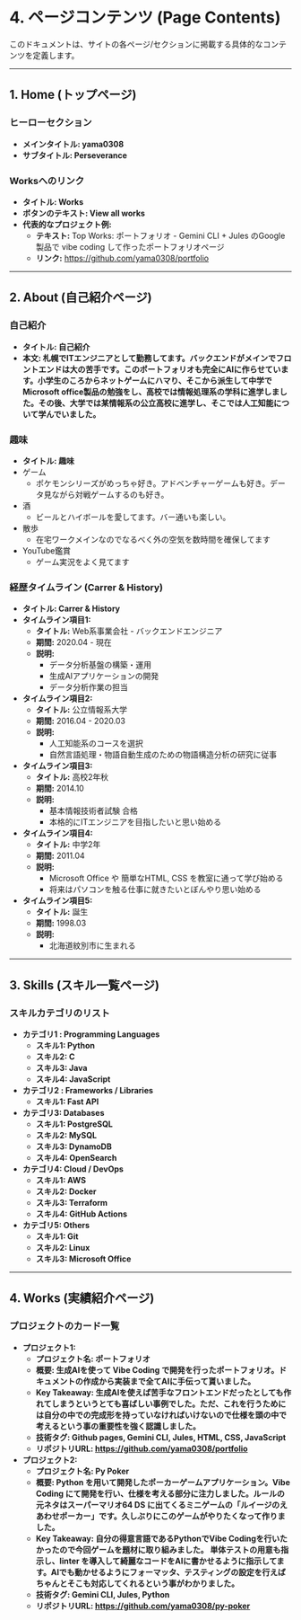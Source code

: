 # 4. ページコンテンツ (Page Contents)

このドキュメントは、サイトの各ページ/セクションに掲載する具体的なコンテンツを定義します。

---

## 1. Home (トップページ)

### ヒーローセクション
- **メインタイトル: yama0308**
- **サブタイトル: Perseverance**

### Worksへのリンク
- **タイトル: Works**
- **ボタンのテキスト: View all works**
- **代表的なプロジェクト例:**
  - **テキスト:** Top Works: ポートフォリオ - Gemini CLI + Jules のGoogle製品で vibe coding して作ったポートフォリオページ
  - **リンク:** https://github.com/yama0308/portfolio

---

## 2. About (自己紹介ページ)

### 自己紹介
- **タイトル: 自己紹介**
- **本文: 札幌でITエンジニアとして勤務してます。バックエンドがメインでフロントエンドは大の苦手です。このポートフォリオも完全にAIに作らせています。小学生のころからネットゲームにハマり、そこから派生して中学でMicrosoft office製品の勉強をし、高校では情報処理系の学科に進学しました。その後、大学では某情報系の公立高校に進学し、そこでは人工知能について学んでいました。**

### 趣味
- **タイトル: 趣味**
- ゲーム
    - ポケモンシリーズがめっちゃ好き。アドベンチャーゲームも好き。データ見ながら対戦ゲームするのも好き。
- 酒
    - ビールとハイボールを愛してます。バー通いも楽しい。
- 散歩
    - 在宅ワークメインなのでなるべく外の空気を数時間を確保してます
- YouTube鑑賞
    - ゲーム実況をよく見てます

### 経歴タイムライン (Carrer & History)
- **タイトル: Carrer & History**
- **タイムライン項目1:**
  - **タイトル:** Web系事業会社 - バックエンドエンジニア
  - **期間:** 2020.04 - 現在
  - **説明:**
    - データ分析基盤の構築・運用
    - 生成AIアプリケーションの開発
    - データ分析作業の担当
- **タイムライン項目2:**
  - **タイトル:** 公立情報系大学
  - **期間:** 2016.04 - 2020.03
  - **説明:**
    - 人工知能系のコースを選択
    - 自然言語処理・物語自動生成のための物語構造分析の研究に従事
- **タイムライン項目3:**
  - **タイトル:** 高校2年秋
  - **期間:** 2014.10
  - **説明:**
    - 基本情報技術者試験 合格
    - 本格的にITエンジニアを目指したいと思い始める
- **タイムライン項目4:**
  - **タイトル:** 中学2年
  - **期間:** 2011.04
  - **説明:**
    - Microsoft Office や 簡単なHTML, CSS を教室に通って学び始める
    - 将来はパソコンを触る仕事に就きたいとぼんやり思い始める
- **タイムライン項目5:**
  - **タイトル:** 誕生
  - **期間:** 1998.03
  - **説明:**
    - 北海道紋別市に生まれる
---

## 3. Skills (スキル一覧ページ)

### スキルカテゴリのリスト
- **カテゴリ1 :  Programming Languages**
  - **スキル1: Python**
  - **スキル2: C**
  - **スキル3: Java**
  - **スキル4: JavaScript**
- **カテゴリ2 : Frameworks / Libraries**
  - **スキル1: Fast API**
- **カテゴリ3: Databases**
  - **スキル1: PostgreSQL**
  - **スキル2: MySQL**
  - **スキル3: DynamoDB**
  - **スキル4: OpenSearch**
- **カテゴリ4: Cloud / DevOps**
  - **スキル1: AWS**
  - **スキル2: Docker**
  - **スキル3: Terraform**
  - **スキル4: GitHub Actions**
- **カテゴリ5: Others**
  - **スキル1: Git**
  - **スキル2: Linux**
  - **スキル3: Microsoft Office**
---

## 4. Works (実績紹介ページ)

### プロジェクトのカード一覧
- **プロジェクト1:**
  - **プロジェクト名: ポートフォリオ**
  - **概要: 生成AIを使って Vibe Coding で開発を行ったポートフォリオ。ドキュメントの作成から実装まで全てAIに手伝って貰いました。**
  - **Key Takeaway: 生成AIを使えば苦手なフロントエンドだったとしても作れてしまうというとても喜ばしい事例でした。ただ、これを行うためには自分の中での完成形を持っていなければいけないので仕様を頭の中で考えるという事の重要性を強く認識しました。**
  - **技術タグ: Github pages, Gemini CLI, Jules, HTML, CSS, JavaScript**
  - **リポジトリURL: https://github.com/yama0308/portfolio**
- **プロジェクト2:**
  - **プロジェクト名: Py Poker**
  - **概要: Python を用いて開発したポーカーゲームアプリケーション。Vibe Coding にて開発を行い、仕様を考える部分に注力しました。ルールの元ネタはスーパーマリオ64 DS に出てくるミニゲームの「ルイージのえあわせポーカー」です。久しぶりにこのゲームがやりたくなって作りました。**
  - **Key Takeaway: 自分の得意言語であるPythonでVibe Codingを行いたかったので今回ゲームを題材に取り組みました。 単体テストの用意も指示し、linter を導入して綺麗なコードをAIに書かせるように指示してます。AIでも動かせるようにフォーマッタ、テスティングの設定を行えばちゃんとそこも対応してくれるという事がわかりました。**
  - **技術タグ: Gemini CLI, Jules, Python**
  - **リポジトリURL: https://github.com/yama0308/py-poker**